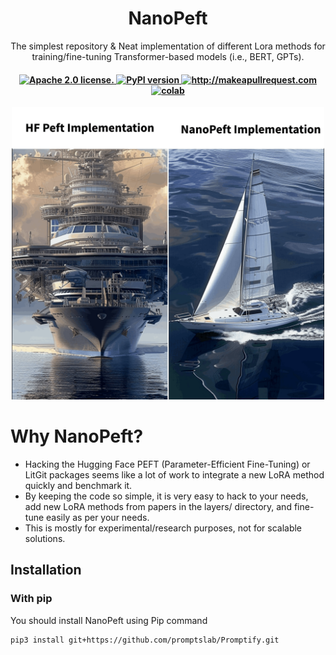 <div align="center">
<h1>NanoPeft</h1>
</div>

<p align="center">
  <p align="center">The simplest repository & Neat implementation of different Lora methods for training/fine-tuning Transformer-based models (i.e., BERT, GPTs).
</p>


<h4 align="center">
  <a href="https://github.com/monk1337/NanoPeft/blob/main/LICENSE">
    <img src="https://img.shields.io/badge/License-Apache_2.0-blue.svg" alt="Apache 2.0 license." />
  </a>
  <a href="#">
    <img src="https://badge.fury.io/py/Promptify.svg" alt="PyPI version" />
  </a>
  <a href="http://makeapullrequest.com">
    <img src="https://img.shields.io/badge/PRs-welcome-brightgreen.svg?style=flat-square" alt="http://makeapullrequest.com" />
  </a>
  <a href="#">
    <img src="https://colab.research.google.com/assets/colab-badge.svg" alt="colab" />
  </a>
</h4>

<div align="center">
<img width="500px" src="https://raw.githubusercontent.com/monk1337/MultiMedQA/main/assets/nanopeft_final.png">
</div>

# Why NanoPeft?
- Hacking the Hugging Face PEFT (Parameter-Efficient Fine-Tuning) or LitGit packages seems like a lot of work to integrate a new LoRA method quickly and benchmark it.
- By keeping the code so simple, it is very easy to hack to your needs, add new LoRA methods from papers in the layers/ directory, and fine-tune easily as per your needs.
- This is mostly for experimental/research purposes, not for scalable solutions.



## Installation

### With pip


You should install NanoPeft using Pip command

```bash
pip3 install git+https://github.com/promptslab/Promptify.git
```
